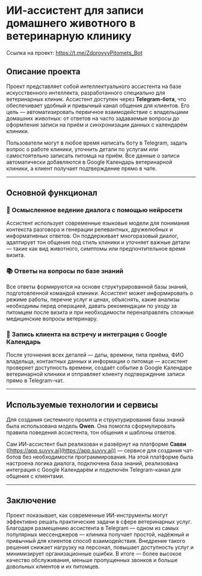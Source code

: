 # ИИ-ассистент для записи домашнего животного в ветеринарную клинику

Ссылка на проект: https://t.me/ZdorovyyPitomets_Bot

## Описание проекта

Проект представляет собой интеллектуального ассистента на базе искусственного интеллекта, разработанного специально для ветеринарных клиник. Ассистент доступен через **Telegram-бота**, что обеспечивает удобный и привычный канал общения для клиентов. Его цель — автоматизировать первичное взаимодействие с владельцами домашних животных: от ответов на часто задаваемые вопросы до оформления записи на приём и синхронизации данных с календарём клиники.

Пользователи могут в любое время написать боту в Telegram, задать вопрос о работе клиники, уточнить детали по услугам или самостоятельно записать питомца на приём. Все данные о записи автоматически добавляются в Google Календарь ветеринарной клиники, а клиент получает подтверждение прямо в чате.

---

## Основной функционал

### 🧠 Осмысленное ведение диалога с помощью нейросети  
Ассистент использует современные языковые модели для понимания контекста разговора и генерации релевантных, дружелюбных и информативных ответов. Он поддерживает многоразовый диалог, адаптирует тон общения под стиль клиники и уточняет важные детали — такие как вид животного, симптомы или предпочтительное время визита.

### 📚 Ответы на вопросы по базе знаний  
Все ответы формируются на основе структурированной базы знаний, подготовленной командой клиники. Ассистент может информировать о режиме работы, перечне услуг и ценах, объяснять, какие анализы необходимы перед операцией, давать рекомендации по уходу за питомцем после визита и при необходимости перенаправлять сложные медицинские вопросы ветеринару.

### 📅 Запись клиента на встречу и интеграция с Google Календарь  
После уточнения всех деталей — даты, времени, типа приёма, ФИО владельца, контактных данных и информации о питомце — ассистент проверяет доступность времени, создаёт событие в Google Календаре ветеринарной клиники и отправляет клиенту подтверждение записи прямо в Telegram-чат.

---

## Используемые технологии и сервисы

Для создания системного промпта и структурирования базы знаний была использована модель **Qwen**. Она помогла сформулировать правила поведения ассистента, тон общения и шаблоны ответов.

Сам ИИ-ассистент был реализован и развёрнут на платформе **Савви** ([https://app.suvvy.ai](https://app.suvvy.ai)) — сервисе для создания чат-ботов без необходимости программирования. На этой платформе была настроена логика диалога, подключена база знаний, реализована интеграция с Google Календарём и подключён Telegram-канал для общения с клиентами.

---

## Заключение

Проект показывает, как современные ИИ-инструменты могут эффективно решать практические задачи в сфере ветеринарных услуг. Благодаря размещению ассистента в Telegram — одном из самых популярных мессенджеров — клиника получает простой, надёжный и привычный для клиентов способ взаимодействия. Внедрение такого решения снижает нагрузку на персонал, повышает доступность услуг и минимизирует организационные ошибки. В итоге — более высокое качество обслуживания, меньше пропущенных звонков и больше довольных клиентов и их питомцев.
